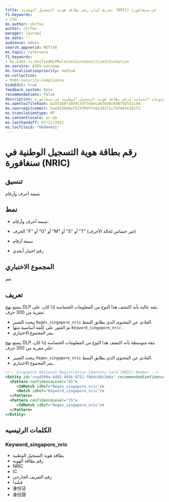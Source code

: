 ```yaml
---
title: تعريف كيان رقم بطاقة هوية التسجيل الوطنية (NRIC) في سنغافورة
f1.keywords:
- CSH
ms.author: chrfox
author: chrfox
manager: laurawi
ms.date: ''
audience: Admin
search.appverid: MET150
ms.topic: reference
f1_keywords:
- ms.o365.cc.UnifiedDLPRuleContainsSensitiveInformation
ms.service: O365-seccomp
ms.localizationpriority: medium
ms.collection:
- M365-security-compliance
hideEdit: true
feedback_system: None
recommendations: false
description: تعريف كيان نوع المعلومات الحساسة لرقم بطاقة هوية التسجيل الوطنية في سنغافورة .
ms.openlocfilehash: b2dfa68f3d69134f7d4eca67648c64075b5d1c44
ms.sourcegitcommit: 5aed330d8af523f0dffe5e392f1c79f047e38172
ms.translationtype: MT
ms.contentlocale: ar-SA
ms.lasthandoff: 07/21/2022
ms.locfileid: "66944431"
---
```

# <a name="singapore-national-registration-identity-card-nric-number"></a>رقم بطاقة هوية التسجيل الوطنية في سنغافورة (NRIC)

## <a name="format"></a>تنسيق

تسعة أحرف وأرقام

## <a name="pattern"></a>نمط

- تسعة أحرف وأرقام:

- الحرف "F" أو "G" أو "M" أو "S" أو "T" (غير حساس لحالة الأحرف)
- سبعة أرقام
- رقم اختيار أبجدي

## <a name="checksum"></a>المجموع الاختباري

نعم

## <a name="definition"></a>تعريف

يتمتع نهج DLP بثقة عالية بأنه اكتشف هذا النوع من المعلومات الحساسة إذا كان، على مقربة من 300 حرف:

- يبحث التعبير `Regex_singapore_nric` العادي عن المحتوى الذي يطابق النمط.
- تم العثور على كلمة أساسية منها `Keyword_singapore_nric` .
- يمر المجموع الاختباري.

يتمتع نهج DLP بثقة متوسطة بأنه اكتشف هذا النوع من المعلومات الحساسة إذا كان، على مقربة من 300 حرف:

- يبحث التعبير `Regex_singapore_nric` العادي عن المحتوى الذي يطابق النمط.
- يمر المجموع الاختباري.

```xml
<!-- Singapore National Registration Identity Card (NRIC) Number -->
<Entity id="cead390a-dd83-4856-9751-fb6dc98c34da" recommendedConfidence="75" patternsProximity="300">
  <Pattern confidenceLevel="85">
     <IdMatch idRef="Regex_singapore_nric"/>
     <Match idRef="Keyword_singapore_nric"/>
  </Pattern>
  <Pattern confidenceLevel="75">
     <IdMatch idRef="Regex_singapore_nric"/>
  </Pattern>
</Entity>
```

## <a name="keywords"></a>الكلمات الرئيسيه

### <a name="keyword_singapore_nric"></a>Keyword_singapore_nric

- بطاقة هوية التسجيل الوطنية
- رقم بطاقة الهوية
- NRIC
- IC
- رقم التعريف الخارجي
- فنلندا
- 身份证
- 身份證